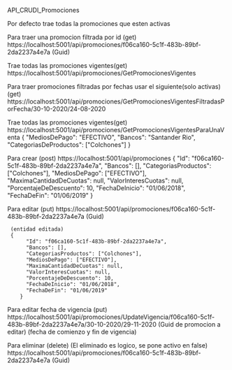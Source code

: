  API_CRUDl_Promociones
 
Por defecto trae todas la promociones que esten activas

Para traer una promocion filtrada por id (get) 
https://localhost:5001/api/promociones/f06ca160-5c1f-483b-89bf-2da2237a4e7a
                                        (Guid)

Trae todas las promociones vigentes(get) 
https://localhost:5001/api/promociones/GetPromocionesVigentes

Para traer promociones filtradas por fechas usar el siguiente(solo activas)(get) 
https://localhost:5001/api/promociones/GetPromocionesVigentesFiltradasPorFecha/30-10-2020/24-08-2020

Trae todas las promociones vigentes(get) 
https://localhost:5001/api/promociones/GetPromocionesVigentesParaUnaVenta
    {
          "MediosDePago": "EFECTIVO",
          "Bancos": "Santander Rio",
          "CategoriasDeProductos": ["Colchones"]
    }

Para crear (post)
https://localhost:5001/api/promociones
        {
          "Id": "f06ca160-5c1f-483b-89bf-2da2237a4e7a",
          "Bancos": [],
          "CategoriasProductos": ["Colchones"],
          "MediosDePago": ["EFECTIVO"],
          "MaximaCantidadDeCuotas": null,
          "ValorInteresCuotas": null,
          "PorcentajeDeDescuento": 10,
          "FechaDeInicio": "01/06/2018",
          "FechaDeFin": "01/06/2019"
        }

Para editar (put)
https://localhost:5001/api/promociones/f06ca160-5c1f-483b-89bf-2da2237a4e7a
                                        (Guid)                                        

     (entidad editada)
     {
          "Id": "f06ca160-5c1f-483b-89bf-2da2237a4e7a",
          "Bancos": [],
          "CategoriasProductos": ["Colchones"],
          "MediosDePago": ["EFECTIVO"],
          "MaximaCantidadDeCuotas": null,
          "ValorInteresCuotas": null,
          "PorcentajeDeDescuento": 10,
          "FechaDeInicio": "01/06/2018",
          "FechaDeFin": "01/06/2019"
        }  

Para editar fecha de vigencia (put)
https://localhost:5001/api/promociones/UpdateVigencia/f06ca160-5c1f-483b-89bf-2da2237a4e7a/30-10-2020/29-11-2020 
                                                       (Guid de promocion a editar)  (fecha de comienzo y fin de vigencia)       

Para eliminar (delete) (El eliminado es logico, se pone activo en false)
https://localhost:5001/api/promociones/f06ca160-5c1f-483b-89bf-2da2237a4e7a
                                        (Guid)         


